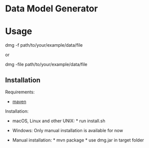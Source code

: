 # Data Model Generator
# Usage
dmg -f path/to/your/example/data/file

or

dmg -file path/to/your/example/data/file

## Installation
Requirements: 
* [maven](https://maven.apache.org)

Installation:
* macOS, Linux and other UNIX:
       * run install.sh
* Windows: Only manual installation is available for now

* Manual installation:
       * mvn package
       * use dmg.jar in target folder
